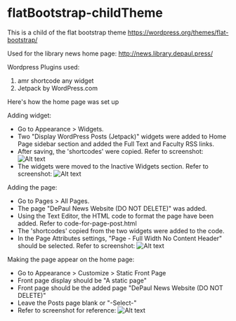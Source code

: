 # flatBootstrap-childTheme
This is a child of the flat bootstrap theme https://wordpress.org/themes/flat-bootstrap/

Used for the library news home page: http://news.library.depaul.press/


Wordpress Plugins used:

1. amr shortcode any widget
2. Jetpack by WordPress.com


Here's how the home page was set up

Adding widget:
- Go to Appearance > Widgets. 
- Two "Display WordPress Posts (Jetpack)" widgets were added to Home Page sidebar section and added the Full Text and Faculty RSS links. 
- After saving, the 'shortcodes' were copied. Refer to screenshot: ![Alt text](http://d.pr/i/smj6X "Display WordPress Posts widget and shortcodes")
- The widgets were moved to the Inactive Widgets section. Refer to screenshot: ![Alt text](http://d.pr/i/q7Dtz "Inactive Widgets section")
 
Adding the page:
- Go to Pages > All Pages.
- The page "DePaul News Website (DO NOT DELETE)" was added.
- Using the Text Editor, the HTML code to format the page have been added. Refer to code-for-page-post.html
- The 'shortcodes' copied from the two widgets were added to the code.
- In the Page Attributes settings, "Page - Full Width No Content Header" should be selected. Refer to screenshot: ![Alt text](http://d.pr/i/g9arT "Page Attribute Setting")

Making the page appear on the home page:
- Go to Appearance > Customize > Static Front Page
- Front page display should be "A static page"
- Front page should be the added page "DePaul News Website (DO NOT DELETE)"
- Leave the Posts page blank or "-Select-"
- Refer to screenshot for reference: ![Alt text](http://d.pr/i/kAB0N "Static Front Page Setting")
